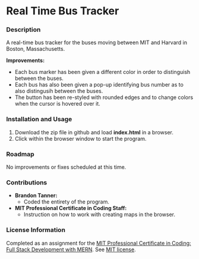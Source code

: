 # Real Time Bus Tracker

### Description

A real-time bus tracker for the buses moving between MIT and Harvard in Boston, Massachusetts.

**Improvements:** 
- Each bus marker has been given a different color in order to distinguish between the buses.
- Each bus has also been given a pop-up identifying bus number as to also distingusih between the buses.
- The button has been re-styled with rounded edges and to change colors when the cursor is hovered over it.

### Installation and Usage

1. Download the zip file in github and load **index.html** in a browser.
2. Click within the browser window to start the program. 

### Roadmap

No improvements or fixes scheduled at this time.

### Contributions

- **Brandon Tanner:** 
    - Coded the entirety of the program.
- **MIT Professional Certificate in Coding Staff:** 
    - Instruction on how to work with creating maps in the browser.

### License Information
Completed as an assignment for the [MIT Professional Certificate in Coding: Full Stack Development with MERN](https://executive-ed.xpro.mit.edu/professional-certificate-coding?utm_source=Google&utm_medium=c&utm_term=mit%20coding&utm_location=1027726&utm_campaign=B-365D_US_GG_SE_PCC_Brand&utm_content=MIT-Coding___School_Duration&gclid=Cj0KCQiAweaNBhDEARIsAJ5hwbe5iGViYiDsRYlBGKAHHLbH-GiiJ16dKOBbV7tvosiu9UTfbS7tAygaAkW1EALw_wcB).
See [MIT license](https://github.com/brandontanner/Real-Time-Bus-Tracker/blob/main/LICENSE).
